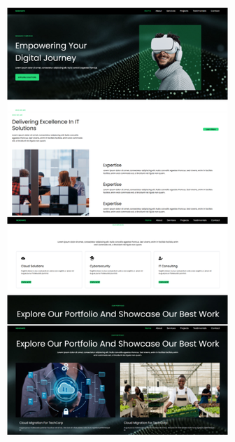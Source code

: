 ![image alt](https://github.com/shahrukhdev-ilm/nexovate-website/blob/d9041255d6fd7e85b9f79f3dd64be06a04627189/Screenshot%202025-08-06%20145550.png)
![image alt](https://github.com/shahrukhdev-ilm/nexovate-website/blob/db4fa009660695b061ce8ed38db7d5cb1ac16285/Screenshot%202025-08-06%20145744.png)
![image alt](https://github.com/shahrukhdev-ilm/nexovate-website/blob/2a2a92e522599f28184114358f3cd67f6f010092/Screenshot%202025-08-06%20145818.png)
![image alt](https://github.com/shahrukhdev-ilm/nexovate-website/blob/007dcc08bca5240a271149abb2d197d2df2ab176/Screenshot%202025-08-06%20145840.png)
